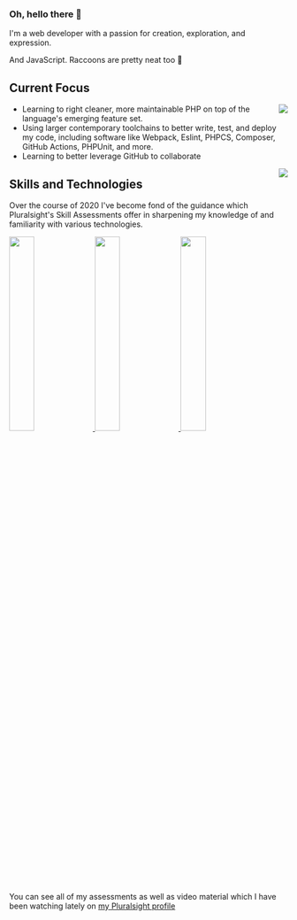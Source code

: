 ### Oh, hello there 👋
I'm a web developer with a passion for creation, exploration, and expression.

And JavaScript. Raccoons are pretty neat too :raccoon:

## Current Focus

<p>
  <img align="right" src="https://github-readme-stats.vercel.app/api?username=bosconian-dynamics&count_private=true&show_icons=true&hide_border=true" />
  
 - Learning to right cleaner, more maintainable PHP on top of the language's emerging feature set.
 - Using larger contemporary toolchains to better write, test, and deploy my code, including software like Webpack, Eslint, PHPCS, Composer, GitHub Actions, PHPUnit, and more.
 - Learning to better leverage GitHub to collaborate
  
  <img align="right" src="https://github-readme-stats.vercel.app/api/top-langs/?username=bosconian-dynamics&count_private=true&layout=compact&hide_border=true" />
</p>

## Skills and Technologies

Over the course of 2020 I've become fond of the guidance which Pluralsight's Skill Assessments offer in sharpening my knowledge of and familiarity with various technologies.

[
  <img width="30%" src="https://s2.pluralsight.com/assessments/badges/javascript-290-02-2020.png" />
  <img width="30%" src="https://s2.pluralsight.com/assessments/badges/node-js-269-03-2020.png" />
  <img width="30%" src="https://s2.pluralsight.com/assessments/badges/react-208-02-2020.png" />
][pluralsight]

You can see all of my assessments as well as video material which I have been watching lately on [my Pluralsight profile][pluralsight]

<!--
**bosconian-dynamics/bosconian-dynamics** is a ✨ _special_ ✨ repository because its `README.md` (this file) appears on your GitHub profile.

Here are some ideas to get you started:

- 🔭 I’m currently working on ...
- 🌱 I’m currently learning ...
- 👯 I’m looking to collaborate on ...
- 🤔 I’m looking for help with ...
- 💬 Ask me about ...
- 📫 How to reach me: ...
- 😄 Pronouns: ...
- ⚡ Fun fact: ...
-->

[pluralsight]: https://app.pluralsight.com/profile/adam-bosco
